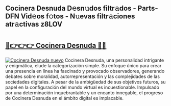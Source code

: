 ## Cocinera Desnuda D𝚎sn𝚞dos filtr𝚊dos - Parts-DFN Vid𝚎os f𝚘tos - N𝚞evas filtr𝚊ciones atr𝚊ctivas z8LOV

# <h2><a href="http://mbcvk9g.tromn.icu/?c=Cocinera+Desnuda">🔗👉👉👉 Cocinera Desnuda 🔗🔗</a></h2>

[![Cocinera Desnuda nuevo](https://i.imgur.com/pEAQMta.gif)](http://mbcvk9g.tromn.icu/?c=Cocinera+Desnuda)
Cocinera Desnuda, una personalidad intrigante y enigmática, elude la categorización simple. Su enfoque único para crear una presencia en línea ha fascinado y provocado observadores, generando debates sobre moralidad, autorrepresentación y las complejidades de las sociedades digitales. A pesar de la ambigüedad de sus objetivos futuros, su papel en la configuración del mundo virtual es incuestionable. Impulsado por una determinación inquebrantable y un encanto innegable, el progreso de Cocinera Desnuda en el ámbito digital es implacable.
